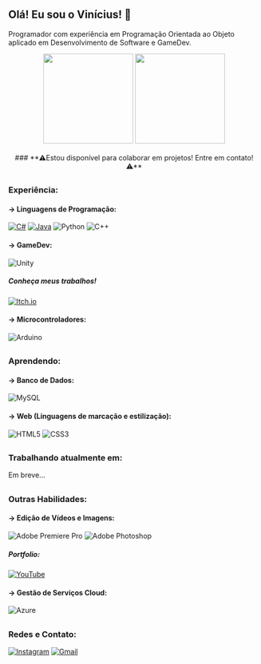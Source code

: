 ## Olá! Eu sou o Vinícius! 🐨
Programador com experiência em Programação Orientada ao Objeto aplicado em Desenvolvimento de Software e GameDev.

<div align="center">
<img height="180em"src="https://github-readme-stats.vercel.app/api?username=viniciusVPC&theme=darcula">
<img height="180em"src="https://github-readme-stats.vercel.app/api/top-langs/?username=viniciusVPC&layout=compact&theme=darcula">
</div>

<br />
<div align="center">
### **⚠Estou disponível para colaborar em projetos! Entre em contato!⚠**
</div>

## <!-- divisão -->
### Experiência:
#### -> Linguagens de Programação:
[![C#](https://img.shields.io/badge/c%23-%23239120.svg?style=for-the-badge&logo=c-sharp&logoColor=white)](https://github.com/viniciusVPC/Neo-Last-Hope)
[![Java](https://img.shields.io/badge/java-%23ED8B00.svg?style=for-the-badge&logo=openjdk&logoColor=white)](https://github.com/viniciusVPC/Sistema-Confeitaria)
![Python](https://img.shields.io/badge/python-3670A0?style=for-the-badge&logo=python&logoColor=ffdd54)
![C++](https://img.shields.io/badge/c++-%2300599C.svg?style=for-the-badge&logo=c%2B%2B&logoColor=white)

#### -> GameDev:
![Unity](https://img.shields.io/badge/unity-%23000000.svg?style=for-the-badge&logo=unity&logoColor=white)

##### Conheça meus trabalhos!
[![Itch.io](https://img.shields.io/badge/Itch-%23FF0B34.svg?style=for-the-badge&logo=Itch.io&logoColor=white)](https://vinicius-vpc.itch.io/)

#### -> Microcontroladores:
![Arduino](https://img.shields.io/badge/-Arduino-00979D?style=for-the-badge&logo=Arduino&logoColor=white)

## <!-- divisão -->

### Aprendendo:
#### -> Banco de Dados:
![MySQL](https://img.shields.io/badge/mysql-%2300f.svg?style=for-the-badge&logo=mysql&logoColor=white)

#### -> Web (Linguagens de marcação e estilização):
![HTML5](https://img.shields.io/badge/html5-%23E34F26.svg?style=for-the-badge&logo=html5&logoColor=white)
![CSS3](https://img.shields.io/badge/css3-%231572B6.svg?style=for-the-badge&logo=css3&logoColor=white)

## <!-- divisão -->

### Trabalhando atualmente em:

Em breve...

## <!-- divisão -->

### Outras Habilidades:
#### -> Edição de Vídeos e Imagens:
![Adobe Premiere Pro](https://img.shields.io/badge/Adobe%20Premiere%20Pro-9999FF.svg?style=for-the-badge&logo=Adobe%20Premiere%20Pro&logoColor=white)
![Adobe Photoshop](https://img.shields.io/badge/adobe%20photoshop-%2331A8FF.svg?style=for-the-badge&logo=adobe%20photoshop&logoColor=white)

##### Portfolio:
[![YouTube](https://img.shields.io/badge/YouTube-%23FF0000.svg?style=for-the-badge&logo=YouTube&logoColor=white)](https://www.youtube.com/@VPCProducoes)

#### -> Gestão de Serviços Cloud:
![Azure](https://img.shields.io/badge/azure-%230072C6.svg?style=for-the-badge&logo=microsoftazure&logoColor=white)

## <!-- divisão -->

### Redes e Contato:
[![Instagram](https://img.shields.io/badge/Instagram-%23E4405F.svg?style=for-the-badge&logo=Instagram&logoColor=white)](https://instagram.com/vini_vpc)
[![Gmail](https://img.shields.io/badge/Gmail-D14836?style=for-the-badge&logo=gmail&logoColor=white)](mailto:viniciuspereira2206@gmail.com?Subject=contato%20Github)

<!--
**viniciusVPC/viniciusVPC** is a ✨ _special_ ✨ repository because its `README.md` (this file) appears on your GitHub profile.

Here are some ideas to get you started:

- 🔭 I’m currently working on ...
- 🌱 I’m currently learning ...
- 👯 I’m looking to collaborate on ...
- 🤔 I’m looking for help with ...
- 💬 Ask me about ...
- 📫 How to reach me: ...
- 😄 Pronouns: ...
- ⚡ Fun fact: ...
-->
